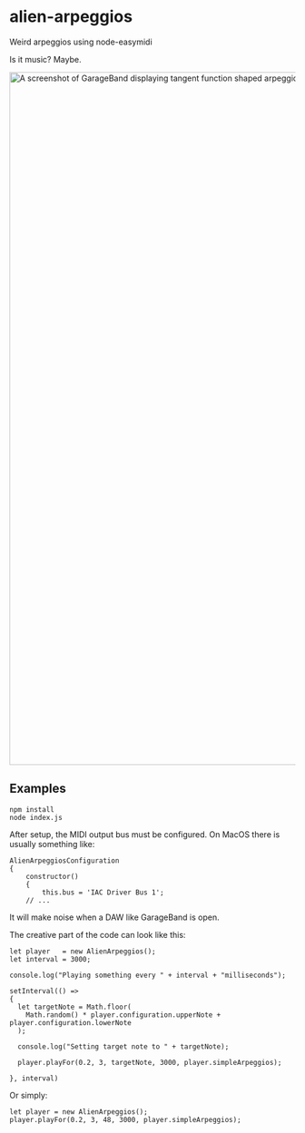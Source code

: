 # alien-arpeggios
Weird arpeggios using node-easymidi

Is it music? Maybe.

<img width="1222" alt="A screenshot of GarageBand displaying tangent function shaped arpeggios" src="https://user-images.githubusercontent.com/8566859/210564838-94a3dc79-0538-4cb9-a515-a8a08e9e65e6.png">

## Examples
```
npm install
node index.js
```

After setup, the MIDI output bus must be configured. On MacOS there is usually something like:
```
AlienArpeggiosConfiguration
{
    constructor()
    {
        this.bus = 'IAC Driver Bus 1';
    // ...
```
It will make noise when a DAW like GarageBand is open.

The creative part of the code can look like this:
```
let player   = new AlienArpeggios();
let interval = 3000;

console.log("Playing something every " + interval + "milliseconds");

setInterval(() =>
{
  let targetNote = Math.floor(
    Math.random() * player.configuration.upperNote + player.configuration.lowerNote
  );

  console.log("Setting target note to " + targetNote);

  player.playFor(0.2, 3, targetNote, 3000, player.simpleArpeggios);

}, interval)
```

Or simply:
```
let player = new AlienArpeggios();
player.playFor(0.2, 3, 48, 3000, player.simpleArpeggios);
```